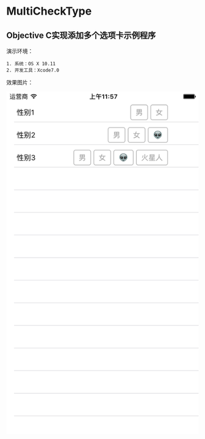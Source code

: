 # MultiCheckType
Objective C实现添加多个选项卡示例程序
---
演示环境：

    1. 系统：OS X 10.11
    2. 开发工具：Xcode7.0
    
效果图片：

![](https://raw.githubusercontent.com/Bobjoy/MultiCheckType/master/show.png)